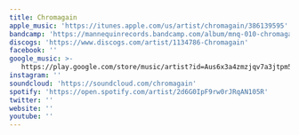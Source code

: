 ```yaml
---
title: Chromagain
apple_music: 'https://itunes.apple.com/us/artist/chromagain/386139595'
bandcamp: 'https://mannequinrecords.bandcamp.com/album/mnq-010-chromagain-any-colour-we-liked'
discogs: 'https://www.discogs.com/artist/1134786-Chromagain'
facebook: ''
google_music: >-
   https://play.google.com/store/music/artist?id=Aus6x3a4zmzjqv7a3jtpm5hiuh4
instagram: ''
soundcloud: 'https://soundcloud.com/chromagain'
spotify: 'https://open.spotify.com/artist/2d6G0IpF9rw0rJRqAN105R'
twitter: ''
website: ''
youtube: ''
---
```

